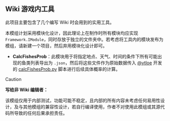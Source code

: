 ﻿## Wiki 游戏内工具

此项目主要包含了几个编写 Wiki 时会用到的实用工具。

本模组计划采用模块化设计，因此理论上在制作时所有模块均应实现 `Framework.IModule`，同时存放于独立的文件夹中。若考虑将工具内的模块发布为模组，请新建一个项目，然后弃用模块化设计即可。

- **CalcFishesProb**：此模块用于将指定地点、天气、时间的条件下所有可能出现的鱼类列表导出为 `.json`，然后将这些文件作为原始数据传入 [@ytloe](https://github.com/ytloe) 开发的 [calcFishesProb.py](../../calcScripts%20by%20Ytloe/src/calcFishesProb.py) 脚本进行后续具体概率的计算。

> [!CAUTION]
> **写给非 Wiki 编辑者：**
> 
> 该模组仅用于内部测试，功能可能不稳定，且内部的所有内容未考虑任何易用性设计，及与其他模组的兼容性设计，若自行编译使用，作者不对使用此模组或其源代码所导致的任何后果承担责任。